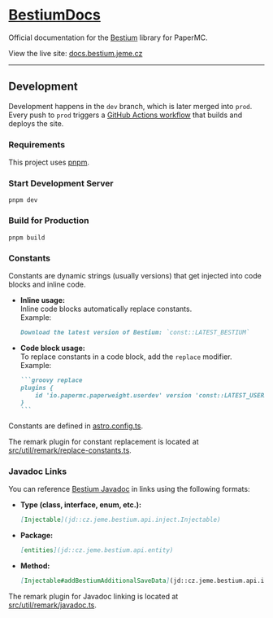 # [BestiumDocs](https://docs.bestium.jeme.cz)

Official documentation for the [Bestium](https://github.com/huzvanec/Bestium) library for PaperMC.

View the live site: [docs.bestium.jeme.cz](https://docs.bestium.jeme.cz)

---

## Development
Development happens in the `dev` branch, which is later merged into `prod`.
Every push to `prod` triggers a [GitHub Actions workflow](https://github.com/huzvanec/BestiumDocs/blob/prod/.github/workflows/deploy-docs.yml) that builds and deploys the site.

### Requirements
This project uses [pnpm](https://pnpm.io/).

### Start Development Server
```shell
pnpm dev
```

### Build for Production
```shell
pnpm build
```
### Constants

Constants are dynamic strings (usually versions) that get injected into code blocks and inline code.

- **Inline usage:**  
  Inline code blocks automatically replace constants.  
  Example:  
  ```md
  Download the latest version of Bestium: `const::LATEST_BESTIUM`
  ```

- **Code block usage:**  
  To replace constants in a code block, add the `replace` modifier.  
  Example:  
  ````md
  ```groovy replace
  plugins {
      id 'io.papermc.paperweight.userdev' version 'const::LATEST_USERDEV'
  }
  ```
  ````

Constants are defined in [astro.config.ts](./astro.config.ts).

The remark plugin for constant replacement is located at [src/util/remark/replace-constants.ts](./src/util/remark/replace-constants.ts).

### Javadoc Links
You can reference [Bestium Javadoc](https://jd.bestium.jeme.cz) in links using the following formats:
- **Type (class, interface, enum, etc.):**
    ```md
    [Injectable](jd::cz.jeme.bestium.api.inject.Injectable)
    ```

- **Package:**
    ```md
    [entities](jd::cz.jeme.bestium.api.entity)
    ```

- **Method:**
    ```md
    [Injectable#addBestiumAdditionalSaveData](jd::cz.jeme.bestium.api.inject.Injectable#addBestiumAdditionalSaveData(net.minecraft.world.level.storage.ValueOutput output))
    ```

The remark plugin for Javadoc linking is located at [ src/util/remark/javadoc.ts](./src/util/remark/javadoc.ts).